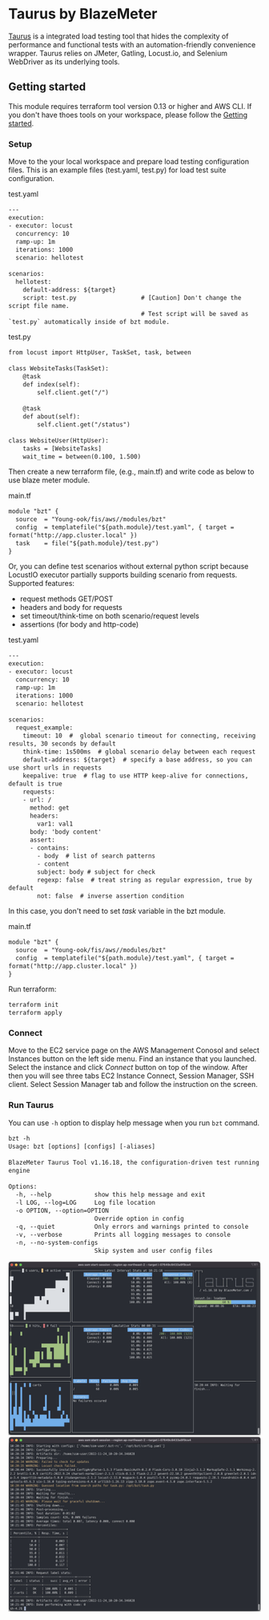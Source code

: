 # Taurus by BlazeMeter
[Taurus](https://gettaurus.org/) is a integrated load testing tool that hides the complexity of performance and functional tests with an automation-friendly convenience wrapper. Taurus relies on JMeter, Gatling, Locust.io, and Selenium WebDriver as its underlying tools.

## Getting started
This module requires terraform tool version 0.13 or higher and AWS CLI. If you don't have thoes tools on your workspace, please follow the [Getting started](https://github.com/Young-ook/terraform-aws-fis#getting-started).

### Setup
Move to the your local workspace and prepare load testing configuration files. This is an example files (test.yaml, test.py) for load test suite configuration.

test.yaml
```
---
execution:
- executor: locust
  concurrency: 10
  ramp-up: 1m
  iterations: 1000
  scenario: hellotest

scenarios:
  hellotest:
    default-address: ${target}
    script: test.py                  # [Caution] Don't change the script file name. 
                                     # Test script will be saved as `test.py` automatically inside of bzt module.
```

test.py
```
from locust import HttpUser, TaskSet, task, between

class WebsiteTasks(TaskSet):
    @task
    def index(self):
        self.client.get("/")

    @task
    def about(self):
        self.client.get("/status")

class WebsiteUser(HttpUser):
    tasks = [WebsiteTasks]
    wait_time = between(0.100, 1.500)
```

Then create a new terraform file, (e.g., main.tf) and write code as below to use blaze meter module.

main.tf
```
module "bzt" {
  source  = "Young-ook/fis/aws//modules/bzt"
  config  = templatefile("${path.module}/test.yaml", { target = format("http://app.cluster.local" })
  task    = file("${path.module}/test.py")
}
```

Or, you can define test scenarios without external python script because LocustIO executor partially supports building scenario from requests. Supported features:
 - request methods GET/POST
 - headers and body for requests
 - set timeout/think-time on both scenario/request levels
 - assertions (for body and http-code)

test.yaml
```
---
execution:
- executor: locust
  concurrency: 10
  ramp-up: 1m
  iterations: 1000
  scenario: hellotest

scenarios:
  request_example:
    timeout: 10  #  global scenario timeout for connecting, receiving results, 30 seconds by default
    think-time: 1s500ms  # global scenario delay between each request
    default-address: ${target}  # specify a base address, so you can use short urls in requests
    keepalive: true  # flag to use HTTP keep-alive for connections, default is true
    requests:
    - url: /  
      method: get
      headers:
        var1: val1
      body: 'body content'
      assert:
      - contains:
        - body  # list of search patterns
        - content
        subject: body # subject for check
        regexp: false  # treat string as regular expression, true by default
        not: false  # inverse assertion condition
```

In this case, you don't need to set *task* variable in the bzt module.

main.tf
```
module "bzt" {
  source  = "Young-ook/fis/aws//modules/bzt"
  config  = templatefile("${path.module}/test.yaml", { target = format("http://app.cluster.local" })
}
```

Run terraform:
```
terraform init
terraform apply
```

### Connect
Move to the EC2 service page on the AWS Management Conosol and select Instances button on the left side menu. Find an instance that you launched. Select the instance and click *Connect* button on top of the window. After then you will see three tabs EC2 Instance Connect, Session Manager, SSH client. Select Session Manager tab and follow the instruction on the screen.

### Run Taurus
You can use `-h` option to display help message when you run `bzt` command.
```
bzt -h
Usage: bzt [options] [configs] [-aliases]

BlazeMeter Taurus Tool v1.16.18, the configuration-driven test running engine

Options:
  -h, --help            show this help message and exit
  -l LOG, --log=LOG     Log file location
  -o OPTION, --option=OPTION
                        Override option in config
  -q, --quiet           Only errors and warnings printed to console
  -v, --verbose         Prints all logging messages to console
  -n, --no-system-configs
                        Skip system and user config files
```

![aws-ssm-bzt-dashboard](../../images/aws-ssm-bzt-dashboard.png)
![aws-ssm-bzt-log](../../images/aws-ssm-bzt-log.png)
